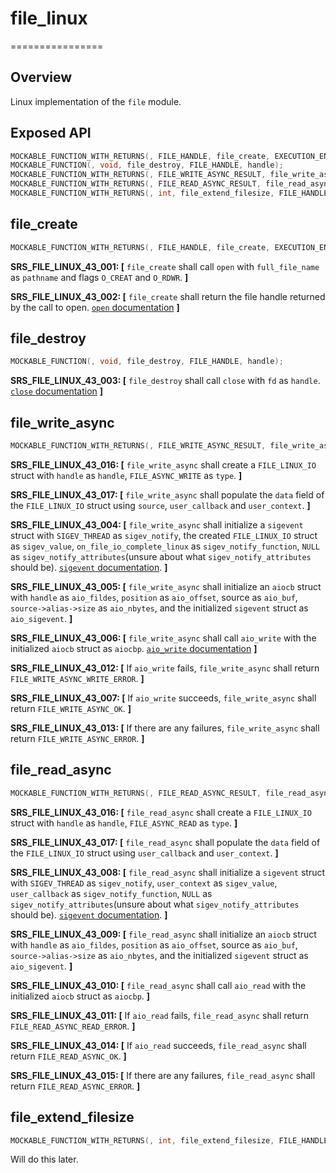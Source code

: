 # file_linux
================

## Overview

Linux implementation of the `file` module.

## Exposed API

```c
MOCKABLE_FUNCTION_WITH_RETURNS(, FILE_HANDLE, file_create, EXECUTION_ENGINE_HANDLE, execution_engine, const char*, full_file_name, int64_t, desired_file_size, bool, has_manage_volume)(0, MU_FAILURE);
MOCKABLE_FUNCTION(, void, file_destroy, FILE_HANDLE, handle);
MOCKABLE_FUNCTION_WITH_RETURNS(, FILE_WRITE_ASYNC_RESULT, file_write_async, FILE_HANDLE, handle, CONSTBUFFER_HANDLE, source, int64_t, position, FILE_WRITE_CB, user_callback, void*, user_context)(0, MU_FAILURE);
MOCKABLE_FUNCTION_WITH_RETURNS(, FILE_READ_ASYNC_RESULT, file_read_async, FILE_HANDLE, handle, uint32_t, size, int64_t, position, FILE_READ_CB, user_callback, void*, user_context)(0, MU_FAILURE);
MOCKABLE_FUNCTION_WITH_RETURNS(, int, file_extend_filesize, FILE_HANDLE, handle, uint64_t, desired_size, bool, has_manage_volume)(0, MU_FAILURE);
```

## file_create

```c
MOCKABLE_FUNCTION_WITH_RETURNS(, FILE_HANDLE, file_create, EXECUTION_ENGINE_HANDLE, execution_engine, const char*, full_file_name, int64_t, desired_file_size, bool, has_manage_volume)(0, MU_FAILURE);
```

**SRS_FILE_LINUX_43_001: [** `file_create` shall call `open` with `full_file_name` as `pathname` and flags `O_CREAT` and `O_RDWR`. **]**

**SRS_FILE_LINUX_43_002: [** `file_create` shall return the file handle returned by the call to open. [`open` documentation](https://www.man7.org/linux/man-pages/man2/open.2.html) **]**

## file_destroy

```c
MOCKABLE_FUNCTION(, void, file_destroy, FILE_HANDLE, handle);
```

**SRS_FILE_LINUX_43_003: [** `file_destroy` shall call `close` with `fd` as `handle`. [`close` documentation](https://www.man7.org/linux/man-pages/man2/close.2.html) **]**

## file_write_async

```c
MOCKABLE_FUNCTION_WITH_RETURNS(, FILE_WRITE_ASYNC_RESULT, file_write_async, FILE_HANDLE, handle, CONSTBUFFER_HANDLE, source, int64_t, position, FILE_WRITE_CB, user_callback, void*, user_context)(0, MU_FAILURE);
```

**SRS_FILE_LINUX_43_016: [** `file_write_async` shall create a `FILE_LINUX_IO` struct with `handle` as `handle`, `FILE_ASYNC_WRITE` as `type`. **]**

**SRS_FILE_LINUX_43_017: [** `file_write_async` shall populate the `data` field of the `FILE_LINUX_IO` struct using `source`, `user_callback` and `user_context`. **]**

**SRS_FILE_LINUX_43_004: [** `file_write_async` shall initialize a `sigevent` struct with `SIGEV_THREAD` as `sigev_notify`, the created `FILE_LINUX_IO` struct as `sigev_value`, `on_file_io_complete_linux` as `sigev_notify_function`, `NULL` as `sigev_notify_attributes`(unsure about what `sigev_notify_attributes` should be). [`sigevent` documentation](https://man7.org/linux/man-pages/man7/sigevent.7.html). **]**

**SRS_FILE_LINUX_43_005: [** `file_write_async` shall initialize an `aiocb` struct with `handle` as `aio_fildes`, `position` as `aio_offset`, source as `aio_buf`, `source->alias->size` as `aio_nbytes`, and the initialized `sigevent` struct as `aio_sigevent`. **]**

**SRS_FILE_LINUX_43_006: [** `file_write_async` shall call `aio_write` with the initialized `aiocb` struct as `aiocbp`. [`aio_write` documentation](https://man7.org/linux/man-pages/man3/aio_write.3.html) **]**

**SRS_FILE_LINUX_43_012: [** If `aio_write` fails, `file_write_async` shall return `FILE_WRITE_ASYNC_WRITE_ERROR`. **]**

**SRS_FILE_LINUX_43_007: [** If `aio_write` succeeds, `file_write_async` shall return `FILE_WRITE_ASYNC_OK`. **]**

**SRS_FILE_LINUX_43_013: [** If there are any failures, `file_write_async` shall return `FILE_WRITE_ASYNC_ERROR`. **]**

## file_read_async

```c
MOCKABLE_FUNCTION_WITH_RETURNS(, FILE_READ_ASYNC_RESULT, file_read_async, FILE_HANDLE, handle, uint32_t, size, int64_t, position, FILE_READ_CB, user_callback, void*, user_context)(0, MU_FAILURE);
```

**SRS_FILE_LINUX_43_016: [** `file_read_async` shall create a `FILE_LINUX_IO` struct with `handle` as `handle`, `FILE_ASYNC_READ` as `type`. **]**

**SRS_FILE_LINUX_43_017: [** `file_read_async` shall populate the `data` field of the `FILE_LINUX_IO` struct using `user_callback` and `user_context`. **]**

**SRS_FILE_LINUX_43_008: [** `file_read_async` shall initialize a `sigevent` struct with `SIGEV_THREAD` as `sigev_notify`, `user_context` as `sigev_value`, `user_callback` as `sigev_notify_function`, `NULL` as `sigev_notify_attributes`(unsure about what `sigev_notify_attributes` should be). [`sigevent` documentation](https://man7.org/linux/man-pages/man7/sigevent.7.html). **]**

**SRS_FILE_LINUX_43_009: [** `file_read_async` shall initialize an `aiocb` struct with `handle` as `aio_fildes`, `position` as `aio_offset`, source as `aio_buf`, `source->alias->size` as `aio_nbytes`, and the initialized `sigevent` struct as `aio_sigevent`. **]**

**SRS_FILE_LINUX_43_010: [** `file_read_async` shall call `aio_read` with the initialized `aiocb` struct as `aiocbp`.  **]**

**SRS_FILE_LINUX_43_011: [** If `aio_read` fails, `file_read_async` shall return `FILE_READ_ASYNC_READ_ERROR`. **]**

**SRS_FILE_LINUX_43_014: [** If `aio_read` succeeds, `file_read_async` shall return `FILE_READ_ASYNC_OK`. **]**

**SRS_FILE_LINUX_43_015: [** If there are any failures, `file_read_async` shall return `FILE_READ_ASYNC_ERROR`. **]**


## file_extend_filesize
```c
MOCKABLE_FUNCTION_WITH_RETURNS(, int, file_extend_filesize, FILE_HANDLE, handle, uint64_t, desired_size, bool, has_manage_volume)(0, MU_FAILURE);
```

Will do this later.